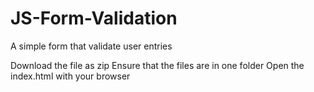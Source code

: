 # JS-Form-Validation
A simple form that validate user entries

Download the file as zip
Ensure that the files are in one folder
Open the index.html with your browser
